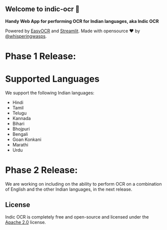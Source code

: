 ## Welcome to indic-ocr :wave:

**Handy Web App for performing OCR for Indian languages, aka Indic OCR**

Powered by [EasyOCR](https://github.com/JaidedAI/EasyOCR) and [Streamlit](https://github.com/streamlit/streamlit).
Made with opensource ❤️ by [@whisperingwasps](https://github.com/whisperingwasps).

# Phase 1 Release:

# Supported Languages
We support the following Indian languages:
* Hindi
* Tamil
* Telugu
* Kannada
* Bihari
* Bhojpuri
* Bengali
* Goan Konkani
* Marathi
* Urdu

# Phase 2 Release:
We are working on including on the ability to perform OCR on a combination of English and the other Indian languages, in the next release.

## License

Indic OCR is completely free and open-source and licensed under the [Apache 2.0](https://www.apache.org/licenses/LICENSE-2.0) license.